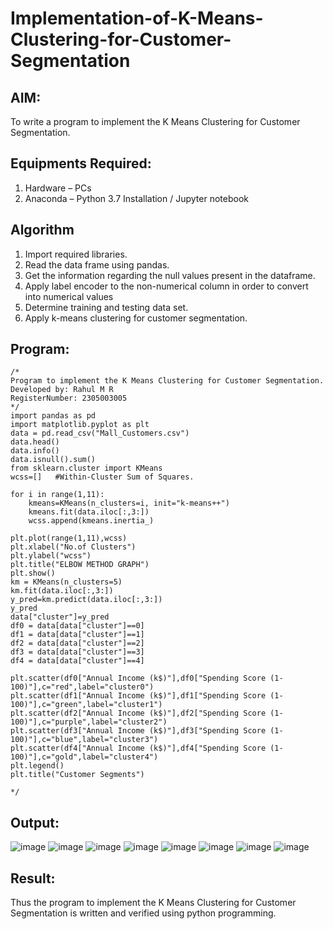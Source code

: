 # Implementation-of-K-Means-Clustering-for-Customer-Segmentation

## AIM:
To write a program to implement the K Means Clustering for Customer Segmentation.

## Equipments Required:
1. Hardware – PCs
2. Anaconda – Python 3.7 Installation / Jupyter notebook

## Algorithm
1. Import required libraries.
2. Read the data frame using pandas.
3. Get the information regarding the null values present in the dataframe.
4. Apply label encoder to the non-numerical column in order to convert into numerical values
5. Determine training and testing data set.
6. Apply k-means clustering for customer segmentation.
## Program:
```
/*
Program to implement the K Means Clustering for Customer Segmentation.
Developed by: Rahul M R
RegisterNumber: 2305003005
*/
import pandas as pd
import matplotlib.pyplot as plt
data = pd.read_csv("Mall_Customers.csv")
data.head()
data.info()
data.isnull().sum()
from sklearn.cluster import KMeans
wcss=[]   #Within-Cluster Sum of Squares.

for i in range(1,11):
    kmeans=KMeans(n_clusters=i, init="k-means++")
    kmeans.fit(data.iloc[:,3:])
    wcss.append(kmeans.inertia_)
    
plt.plot(range(1,11),wcss)
plt.xlabel("No.of Clusters")
plt.ylabel("wcss")
plt.title("ELBOW METHOD GRAPH")
plt.show()
km = KMeans(n_clusters=5)
km.fit(data.iloc[:,3:])
y_pred=km.predict(data.iloc[:,3:])
y_pred
data["cluster"]=y_pred
df0 = data[data["cluster"]==0]
df1 = data[data["cluster"]==1]
df2 = data[data["cluster"]==2]
df3 = data[data["cluster"]==3]
df4 = data[data["cluster"]==4]

plt.scatter(df0["Annual Income (k$)"],df0["Spending Score (1-100)"],c="red",label="cluster0")
plt.scatter(df1["Annual Income (k$)"],df1["Spending Score (1-100)"],c="green",label="cluster1")
plt.scatter(df2["Annual Income (k$)"],df2["Spending Score (1-100)"],c="purple",label="cluster2")
plt.scatter(df3["Annual Income (k$)"],df3["Spending Score (1-100)"],c="blue",label="cluster3")
plt.scatter(df4["Annual Income (k$)"],df4["Spending Score (1-100)"],c="gold",label="cluster4")
plt.legend()
plt.title("Customer Segments")
 
*/
```

## Output:
![image](https://github.com/RahulM2005R/Implementation-of-K-Means-Clustering-for-Customer-Segmentation/assets/166299886/6bfe56ab-cb96-410a-9db4-f55e7e43505e)
![image](https://github.com/RahulM2005R/Implementation-of-K-Means-Clustering-for-Customer-Segmentation/assets/166299886/26e99a9b-155e-48f9-a406-202c4f0c1424)
![image](https://github.com/RahulM2005R/Implementation-of-K-Means-Clustering-for-Customer-Segmentation/assets/166299886/04b7dfd0-ff27-41d3-90db-dad7be88b8ad)
![image](https://github.com/RahulM2005R/Implementation-of-K-Means-Clustering-for-Customer-Segmentation/assets/166299886/aa6e54de-57c1-4904-b819-efdde42f450a)
![image](https://github.com/RahulM2005R/Implementation-of-K-Means-Clustering-for-Customer-Segmentation/assets/166299886/6895d451-b3ff-480c-bac8-474cfde2a5a1)
![image](https://github.com/RahulM2005R/Implementation-of-K-Means-Clustering-for-Customer-Segmentation/assets/166299886/a6c8e7be-831b-419c-a85b-adf385d039c8)
![image](https://github.com/RahulM2005R/Implementation-of-K-Means-Clustering-for-Customer-Segmentation/assets/166299886/d8a90b81-5169-46f1-8efe-83d016abd023)
![image](https://github.com/RahulM2005R/Implementation-of-K-Means-Clustering-for-Customer-Segmentation/assets/166299886/3f45d1c6-a7c7-4dcc-b7d4-3faba30e3b35)




## Result:
Thus the program to implement the K Means Clustering for Customer Segmentation is written and verified using python programming.
